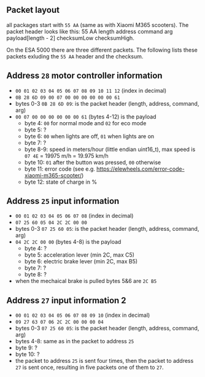 ## Packet layout
all packages start with `55 AA` (same as with Xiaomi M365 scooters).
The packet header looks like this:
55 AA length address command arg payload[length - 2] checksumLow checksumHigh.

On the ESA 5000 there are three different packets. The following lists these
packets exluding the `55 AA` header and the checksum.

## Address `28` motor controller information
- `00 01 02 03 04 05 06 07 08 09 10 11 12` (index in decimal)
- `0B 28 6D 09 00 07 00 00 00 00 00 00 61`
- bytes 0-3 `0B 28 6D 09`: is the packet header (length, address, command, arg)
- `00 07 00 00 00 00 00 00 61` (bytes 4-12) is the payload
  - byte 4: `00` for normal mode and `02` for eco mode
  - byte 5: ?
  - byte 6: `00` when lights are off, `01` when lights are on
  - byte 7: ?
  - byte 8-9: speed in meters/hour (little endian uint16_t), max speed is `07 4E` = 19975 m/h = 19.975 km/h
  - byte 10: `01` after the button was pressed, `00` otherwise
  - byte 11: error code (see e.g. https://elewheels.com/error-code-xiaomi-m365-scooter/)
  - byte 12: state of charge in %

## Address `25` input information
- `00 01 02 03 04 05 06 07 08` (index in decimal)
- `07 25 60 05 04 2C 2C 00 00`
- bytes 0-3 `07 25 60 05`: is the packet header (length, address, command, arg)
- `04 2C 2C 00 00` (bytes 4-8) is the payload
  - byte 4: ?
  - byte 5: acceleration lever (min 2C, max C5)
  - byte 6: electric brake lever (min 2C, max B5)
  - byte 7: ?
  - byte 8: ?
- when the mechaical brake is pulled bytes 5&6 are `2C B5`

## Address `27` input information 2
- `00 01 02 03 04 05 06 07 08 09 10` (index in decimal)
- `09 27 63 07 06 2C 2C 00 00 00 04`
- bytes 0-3 `07 25 60 05`: is the packet header (length, address, command, arg)
- bytes 4-8: same as in the packet to address `25`
- byte 9: ?
- byte 10: ?
- the packet to address `25` is sent four times, then the packet to address `27`
is sent once, resulting in five packets one of them to `27`.